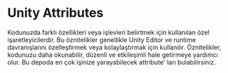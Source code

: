 # Unity Attributes 
Kodunuzda farklı özellikleri veya işlevleri belirtmek için kullanılan özel işaretleyicilerdir. Bu öznitelikler genellikle Unity Editor ve runtime davranışlarını özelleştirmek veya kolaylaştırmak için kullanılır. Öznitelikler, kodunuzu daha okunabilir, düzenli ve etkileşimli hale getirmeye yardımcı olur. Bu depoda en çok işinize yarayabilecek attribute' ları bulabilirsiniz.
